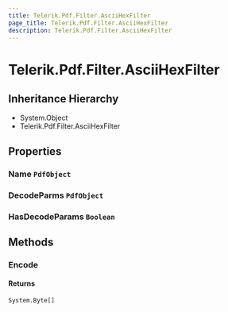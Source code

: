 ```yaml
---
title: Telerik.Pdf.Filter.AsciiHexFilter
page_title: Telerik.Pdf.Filter.AsciiHexFilter
description: Telerik.Pdf.Filter.AsciiHexFilter
---
```


# Telerik.Pdf.Filter.AsciiHexFilter

## Inheritance Hierarchy

* System.Object
* Telerik.Pdf.Filter.AsciiHexFilter

## Properties

###  Name `PdfObject`

###  DecodeParms `PdfObject`

###  HasDecodeParams `Boolean`

## Methods

###  Encode

#### Returns

`System.Byte[]` 


